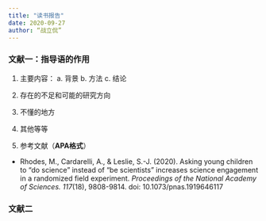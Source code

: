 ```yaml
---
title: "读书报告"
date: 2020-09-27
author: “战立侃”
---
```


### 文献一：指导语的作用

1. 主要内容：
    a. 背景
    b. 方法
    c. 结论

2. 存在的不足和可能的研究方向

3. 不懂的地方

4. 其他等等

5. 参考文献（**APA格式**）

- Rhodes, M., Cardarelli, A., & Leslie, S.-J. (2020). Asking young children to “do science” instead of “be scientists” increases science engagement in a randomized field experiment. *Proceedings of the National Academy of Sciences. 117*(18), 9808-9814. doi: 10.1073/pnas.1919646117

### 文献二
